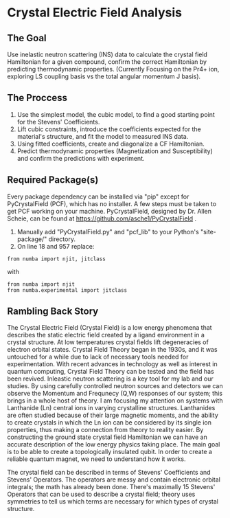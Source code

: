 # Crystal Electric Field Analysis
## The Goal
Use inelastic neutron scattering (INS) data to calculate the crystal field Hamiltonian for a given compound, confirm the correct Hamiltonian by predicting thermodynamic properties. (Currently Focusing on the Pr4+ ion, exploring LS coupling basis vs the total angular momentum J basis).

## The Proccess
1. Use the simplest model, the cubic model, to find a good starting point for the Stevens' Coefficients.
2. Lift cubic constraints, introduce the coefficients expected for the material's structure, and fit the model to measured INS data.
3. Using fitted coefficients, create and diagonalize a CF Hamiltonian.
4. Predict thermodynamic properties (Magnetization and Susceptibility) and confirm the predictions with experiment.

## Required Package(s)
Every package dependency can be installed via "pip" except for PyCrystalField (PCF), which has no installer. A few steps must be taken to get PCF working on your machine.
PyCrystalField, designed by Dr. Allen Scheie, can be found at https://github.com/asche1/PyCrystalField .

1. Manually add "PyCrystalField.py" and "pcf_lib" to your Python's "site-package/" directory.
2. On line 18 and 957 replace: 

```
from numba import njit, jitclass
```

with

```
from numba import njit
from numba.experimental import jitclass
```


## Rambling Back Story
The Crystal Electric Field (Crystal Field) is a low energy phenomena that describes the static electric field created by a ligand environment in a crystal structure. At low temperatures crystal fields lift degeneracies of electron orbital states. Crystal Field Theory began in the 1930s, and it was untouched for a while due to lack of necessary tools needed for experimentation. With recent advances in technology as well as interest in quantum computing, Crystal Field Theory can be tested and the field has been revived. Inleastic neutron scattering is a key tool for my lab and our studies. By using carefully controlled neutron sources and detectors we can observe the Momentum and Frequnecy (Q,W) responses of our system; this brings in a whole host of theory. I am focusing my attention on systems with Lanthanide (Ln) central ions in varying crystalline structures. Lanthanides are often studied because of their large magnetic moments, and the ability to create crystals in which the Ln ion can be considered by its single ion properties, thus making a connection from theory to reality easier. By constructing the ground state crystal field Hamiltonian we can have an accurate description of the low energy physics taking place. The main goal is to be able to create a topologically insulated qubit. In order to create a reliable quantum magnet, we need to understand how it works.

The crystal field can be described in terms of Stevens' Coefficients and Stevens' Operators. The operators are messy and contain electronic orbital integrals; the math has already been done. There's maximally 15 Stevens' Operators that can be used to describe a crystal field; theory uses symmetries to tell us which terms are necessary for which types of crystal structure. 